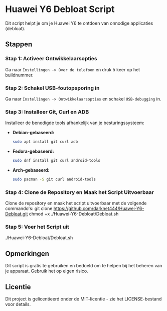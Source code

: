 # Huawei Y6 Debloat Script

Dit script helpt je om je Huawei Y6 te ontdoen van onnodige applicaties (debloat).

## Stappen

### Stap 1: Activeer Ontwikkelaarsopties
Ga naar `Instellingen -> Over de telefoon` en druk 5 keer op het buildnummer.

### Stap 2: Schakel USB-foutopsporing in
Ga naar `Instellingen -> Ontwikkelaarsopties` en schakel `USB-debugging` in.

### Stap 3: Installeer Git, Curl en ADB
Installeer de benodigde tools afhankelijk van je besturingssysteem:

- **Debian-gebaseerd:**
    ```sh
    sudo apt install git curl adb
    ```
- **Fedora-gebaseerd:**
    ```sh
    sudo dnf install git curl android-tools
    ```
- **Arch-gebaseerd:**
    ```sh
    sudo pacman -S git curl android-tools
    ```

### Stap 4: Clone de Repository en Maak het Script Uitvoerbaar
Clone de repository en maak het script uitvoerbaar met de volgende commando's:
git clone https://github.com/darknet444/Huawei-Y6-Debloat.git
chmod +x ./Huawei-Y6-Debloat/Debloat.sh

### Stap 5: Voer het Script uit
./Huawei-Y6-Debloat/Debloat.sh

## Opmerkingen
Dit script is gratis te gebruiken en bedoeld om te helpen bij het beheren van je apparaat. Gebruik het op eigen risico.

## Licentie
Dit project is gelicentieerd onder de MIT-licentie - zie het LICENSE-bestand voor details.
